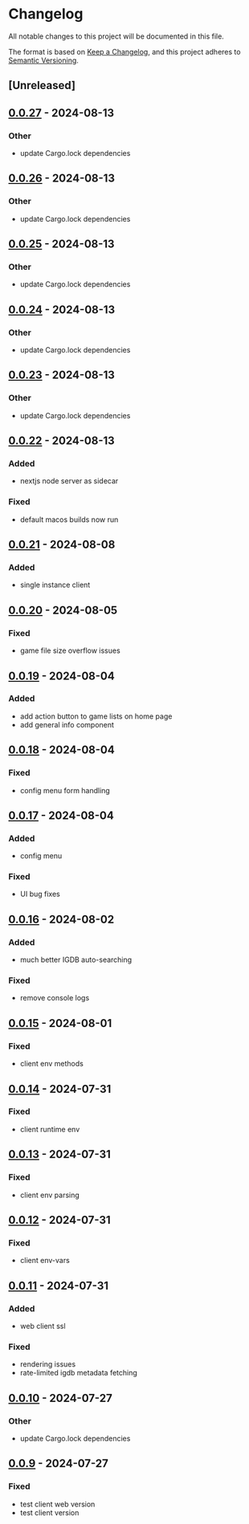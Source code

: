 # Changelog
All notable changes to this project will be documented in this file.

The format is based on [Keep a Changelog](https://keepachangelog.com/en/1.0.0/),
and this project adheres to [Semantic Versioning](https://semver.org/spec/v2.0.0.html).

## [Unreleased]

## [0.0.27](https://github.com/JMBeresford/retrom/compare/retrom-client-v0.0.26...retrom-client-v0.0.27) - 2024-08-13

### Other
- update Cargo.lock dependencies

## [0.0.26](https://github.com/JMBeresford/retrom/compare/retrom-client-v0.0.25...retrom-client-v0.0.26) - 2024-08-13

### Other
- update Cargo.lock dependencies

## [0.0.25](https://github.com/JMBeresford/retrom/compare/retrom-client-v0.0.24...retrom-client-v0.0.25) - 2024-08-13

### Other
- update Cargo.lock dependencies

## [0.0.24](https://github.com/JMBeresford/retrom/compare/retrom-client-v0.0.23...retrom-client-v0.0.24) - 2024-08-13

### Other
- update Cargo.lock dependencies

## [0.0.23](https://github.com/JMBeresford/retrom/compare/retrom-client-v0.0.22...retrom-client-v0.0.23) - 2024-08-13

### Other
- update Cargo.lock dependencies

## [0.0.22](https://github.com/JMBeresford/retrom/compare/retrom-client-v0.0.21...retrom-client-v0.0.22) - 2024-08-13

### Added
- nextjs node server as sidecar

### Fixed
- default macos builds now run

## [0.0.21](https://github.com/JMBeresford/retrom/compare/retrom-client-v0.0.20...retrom-client-v0.0.21) - 2024-08-08

### Added
- single instance client

## [0.0.20](https://github.com/JMBeresford/retrom/compare/retrom-client-v0.0.19...retrom-client-v0.0.20) - 2024-08-05

### Fixed
- game file size overflow issues

## [0.0.19](https://github.com/JMBeresford/retrom/compare/retrom-client-v0.0.18...retrom-client-v0.0.19) - 2024-08-04

### Added
- add action button to game lists on home page
- add general info component

## [0.0.18](https://github.com/JMBeresford/retrom/compare/retrom-client-v0.0.17...retrom-client-v0.0.18) - 2024-08-04

### Fixed
- config menu form handling

## [0.0.17](https://github.com/JMBeresford/retrom/compare/retrom-client-v0.0.16...retrom-client-v0.0.17) - 2024-08-04

### Added
- config menu

### Fixed
- UI bug fixes

## [0.0.16](https://github.com/JMBeresford/retrom/compare/retrom-client-v0.0.15...retrom-client-v0.0.16) - 2024-08-02

### Added
- much better IGDB auto-searching

### Fixed
- remove console logs

## [0.0.15](https://github.com/JMBeresford/retrom/compare/retrom-client-v0.0.14...retrom-client-v0.0.15) - 2024-08-01

### Fixed
- client env methods

## [0.0.14](https://github.com/JMBeresford/retrom/compare/retrom-client-v0.0.13...retrom-client-v0.0.14) - 2024-07-31

### Fixed
- client runtime env

## [0.0.13](https://github.com/JMBeresford/retrom/compare/retrom-client-v0.0.12...retrom-client-v0.0.13) - 2024-07-31

### Fixed
- client env parsing

## [0.0.12](https://github.com/JMBeresford/retrom/compare/retrom-client-v0.0.11...retrom-client-v0.0.12) - 2024-07-31

### Fixed
- client env-vars

## [0.0.11](https://github.com/JMBeresford/retrom/compare/retrom-client-v0.0.10...retrom-client-v0.0.11) - 2024-07-31

### Added
- web client ssl

### Fixed
- rendering issues
- rate-limited igdb metadata fetching

## [0.0.10](https://github.com/JMBeresford/retrom/compare/retrom-client-v0.0.9...retrom-client-v0.0.10) - 2024-07-27

### Other
- update Cargo.lock dependencies

## [0.0.9](https://github.com/JMBeresford/retrom/compare/retrom-client-v0.0.8...retrom-client-v0.0.9) - 2024-07-27

### Fixed
- test client web version
- test client version
